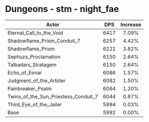 # Dungeons - stm - night_fae
| Actor | DPS | Increase |
|---|:---:|:---:|
|Eternal_Call_to_the_Void|6417|7.09%|
|Shadowflame_Prism_Conduit_7|6257|4.42%|
|Shadowflame_Prism|6221|3.82%|
|Sephuzs_Proclamation|6150|2.64%|
|Talbadars_Stratagem|6150|2.64%|
|Echo_of_Eonar|6086|1.57%|
|Judgment_of_the_Arbiter|6082|1.50%|
|Painbreaker_Psalm|6064|1.20%|
|Twins_of_the_Sun_Priestess_Conduit_7|6044|0.87%|
|Third_Eye_of_the_Jailer|5994|0.03%|
|Base|5992|0.00%|
